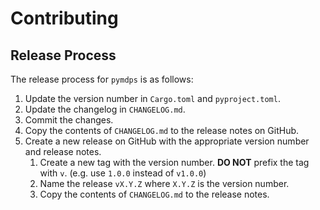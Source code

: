 # Contributing

## Release Process

The release process for `pymdps` is as follows:

1. Update the version number in `Cargo.toml` and `pyproject.toml`.
1. Update the changelog in `CHANGELOG.md`.
1. Commit the changes.
1. Copy the contents of `CHANGELOG.md` to the release notes on GitHub.
1. Create a new release on GitHub with the appropriate version number and release notes.
    1. Create a new tag with the version number. **DO NOT** prefix the tag with `v`. (e.g. use `1.0.0` instead of `v1.0.0`)
    1. Name the release `vX.Y.Z` where `X.Y.Z` is the version number.
    1. Copy the contents of `CHANGELOG.md` to the release notes.